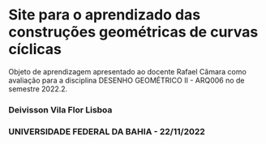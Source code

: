 # Site para o aprendizado das construções geométricas de curvas cíclicas

Objeto de aprendizagem apresentado ao docente Rafael Câmara como avaliação para a disciplina DESENHO GEOMÉTRICO II - ARQ006 no de semestre 2022.2.

### Deivisson Vila Flor Lisboa
### UNIVERSIDADE FEDERAL DA BAHIA - 22/11/2022
